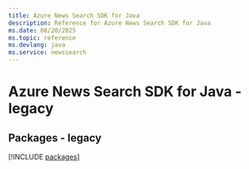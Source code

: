 ```yaml
---
title: Azure News Search SDK for Java
description: Reference for Azure News Search SDK for Java
ms.date: 08/20/2025
ms.topic: reference
ms.devlang: java
ms.service: newssearch
---
```

# Azure News Search SDK for Java - legacy
## Packages - legacy
[!INCLUDE [packages](news-search-index.md)]